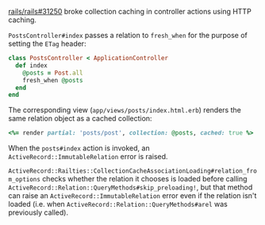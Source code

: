 [rails/rails#31250](https://github.com/rails/rails/pull/31250) broke collection caching in controller actions using HTTP caching.

`PostsController#index` passes a relation to `fresh_when` for the purpose of setting the `ETag` header:

```ruby
class PostsController < ApplicationController
  def index
    @posts = Post.all
    fresh_when @posts
  end
end
```

The corresponding view (`app/views/posts/index.html.erb`) renders the same relation object as a cached collection:

```ruby
<%= render partial: 'posts/post', collection: @posts, cached: true %>
```

When the `posts#index` action is invoked, an `ActiveRecord::ImmutableRelation` error is raised.

`ActiveRecord::Railties::CollectionCacheAssociationLoading#relation_from_options` checks whether the relation it chooses is loaded before calling `ActiveRecord::Relation::QueryMethods#skip_preloading!`, but that method can raise an `ActiveRecord::ImmutableRelation` error even if the relation isn't loaded (i.e. when `ActiveRecord::Relation::QueryMethods#arel` was previously called).
